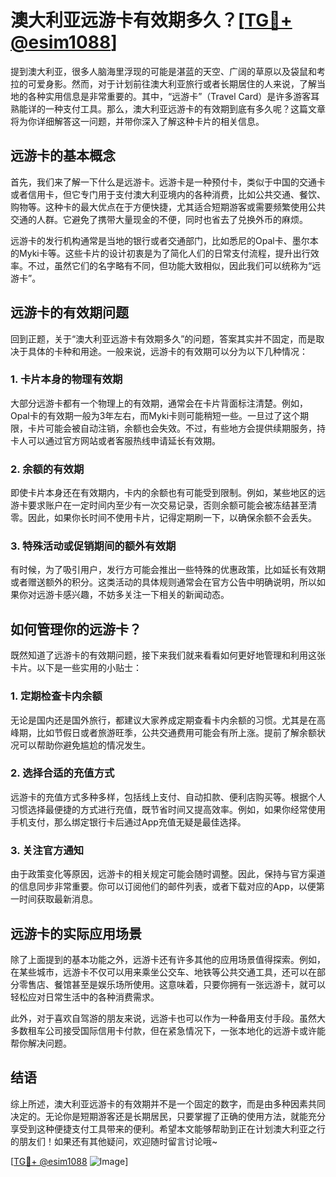 # 澳大利亚远游卡有效期多久？[[TG💪+ @esim1088](https://t.me/s/esim1088)]

提到澳大利亚，很多人脑海里浮现的可能是湛蓝的天空、广阔的草原以及袋鼠和考拉的可爱身影。然而，对于计划前往澳大利亚旅行或者长期居住的人来说，了解当地的各种实用信息是非常重要的。其中，“远游卡”（Travel Card）是许多游客耳熟能详的一种支付工具。那么，澳大利亚远游卡的有效期到底有多久呢？这篇文章将为你详细解答这一问题，并带你深入了解这种卡片的相关信息。

## 远游卡的基本概念

首先，我们来了解一下什么是远游卡。远游卡是一种预付卡，类似于中国的交通卡或者信用卡，但它专门用于支付澳大利亚境内的各种消费，比如公共交通、餐饮、购物等。这种卡的最大优点在于方便快捷，尤其适合短期游客或需要频繁使用公共交通的人群。它避免了携带大量现金的不便，同时也省去了兑换外币的麻烦。

远游卡的发行机构通常是当地的银行或者交通部门，比如悉尼的Opal卡、墨尔本的Myki卡等。这些卡片的设计初衷是为了简化人们的日常支付流程，提升出行效率。不过，虽然它们的名字略有不同，但功能大致相似，因此我们可以统称为“远游卡”。

## 远游卡的有效期问题

回到正题，关于“澳大利亚远游卡有效期多久”的问题，答案其实并不固定，而是取决于具体的卡种和用途。一般来说，远游卡的有效期可以分为以下几种情况：

### 1. 卡片本身的物理有效期

大部分远游卡都有一个物理上的有效期，通常会在卡片背面标注清楚。例如，Opal卡的有效期一般为3年左右，而Myki卡则可能稍短一些。一旦过了这个期限，卡片可能会被自动注销，余额也会失效。不过，有些地方会提供续期服务，持卡人可以通过官方网站或者客服热线申请延长有效期。

### 2. 余额的有效期

即使卡片本身还在有效期内，卡内的余额也有可能受到限制。例如，某些地区的远游卡要求账户在一定时间内至少有一次交易记录，否则余额可能会被冻结甚至清零。因此，如果你长时间不使用卡片，记得定期刷一下，以确保余额不会丢失。

### 3. 特殊活动或促销期间的额外有效期

有时候，为了吸引用户，发行方可能会推出一些特殊的优惠政策，比如延长有效期或者赠送额外的积分。这类活动的具体规则通常会在官方公告中明确说明，所以如果你对远游卡感兴趣，不妨多关注一下相关的新闻动态。

## 如何管理你的远游卡？

既然知道了远游卡的有效期问题，接下来我们就来看看如何更好地管理和利用这张卡片。以下是一些实用的小贴士：

### 1. 定期检查卡内余额

无论是国内还是国外旅行，都建议大家养成定期查看卡内余额的习惯。尤其是在高峰期，比如节假日或者旅游旺季，公共交通费用可能会有所上涨。提前了解余额状况可以帮助你避免尴尬的情况发生。

### 2. 选择合适的充值方式

远游卡的充值方式多种多样，包括线上支付、自动扣款、便利店购买等。根据个人习惯选择最便捷的方式进行充值，既节省时间又提高效率。例如，如果你经常使用手机支付，那么绑定银行卡后通过App充值无疑是最佳选择。

### 3. 关注官方通知

由于政策变化等原因，远游卡的相关规定可能会随时调整。因此，保持与官方渠道的信息同步非常重要。你可以订阅他们的邮件列表，或者下载对应的App，以便第一时间获取最新消息。

## 远游卡的实际应用场景

除了上面提到的基本功能之外，远游卡还有许多其他的应用场景值得探索。例如，在某些城市，远游卡不仅可以用来乘坐公交车、地铁等公共交通工具，还可以在部分零售店、餐馆甚至是娱乐场所使用。这意味着，只要你拥有一张远游卡，就可以轻松应对日常生活中的各种消费需求。

此外，对于喜欢自驾游的朋友来说，远游卡也可以作为一种备用支付手段。虽然大多数租车公司接受国际信用卡付款，但在紧急情况下，一张本地化的远游卡或许能帮你解决问题。

## 结语

综上所述，澳大利亚远游卡的有效期并不是一个固定的数字，而是由多种因素共同决定的。无论你是短期游客还是长期居民，只要掌握了正确的使用方法，就能充分享受到这种便捷支付工具带来的便利。希望本文能够帮助到正在计划澳大利亚之行的朋友们！如果还有其他疑问，欢迎随时留言讨论哦~

[[TG💪+ @esim1088](https://t.me/s/esim1088) ![Image](https://i.postimg.cc/4NQfJmqS/Snipaste-2025-05-13-00-14-12.png)]